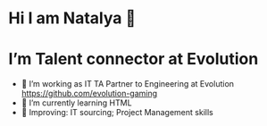 # Hi I am Natalya 👋
# I’m Talent connector at Evolution

- 👀 I’m working as IT TA Partner to Engineering at Evolution https://github.com/evolution-gaming
- 🌱 I’m currently learning HTML
- 🔎 Improving: IT sourcing; Project Management skills
